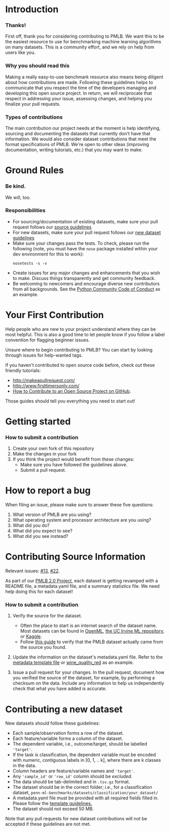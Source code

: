 # Introduction

### Thanks!

First off, thank you for considering contributing to PMLB.
We want this to be the easiest resource to use for benchmarking machine learning algorithms on many datasets.
This is a community effort, and we rely on help from users like you.


### Why you should read this

Making a really easy-to-use benchmark resource also means being diligent about how contributions are made.
Following these guidelines helps to communicate that you respect the time of the developers managing and developing this open source project.
In return, we will reciprocate that respect in addressing your issue, assessing changes, and helping you finalize your pull requests.

### Types of contributions

The main contribution our project needs at the moment is help identifying, sourcing and documenting the datasets that currently don't have that information.
We would also consider dataset contributions that meet the format specifications of PMLB.
We're open to other ideas (improving documentation, writing tutorials, etc.) that you may want to make.  

# Ground Rules
### Be kind.
We will, too.

### Responsibilities
 * For sourcing/documentation of existing datasets, make sure your pull request follows our [source guidelines](#contributing-source-information)
 * For new datasets, make sure your pull request follows our [new dataset guidelines](#contributing-a-new-dataset)
 * Make sure your changes pass the tests. To check, please run the following (note, you must have the `nose` package installed within your dev environment for this to work):
    ```
    nosetests -s -v
    ```
 * Create issues for any major changes and enhancements that you wish to make. Discuss things transparently and get community feedback.
 * Be welcoming to newcomers and encourage diverse new contributors from all backgrounds. See the [Python Community Code of Conduct](https://www.python.org/psf/codeofconduct/) as an example.

# Your First Contribution
Help people who are new to your project understand where they can be most helpful.
This is also a good time to let people know if you follow a label convention for flagging beginner issues.

Unsure where to begin contributing to PMLB? You can start by looking through issues for help-wanted tags.

If you haven't contributed to open source code before, check out these friendly tutorials:
 - http://makeapullrequest.com/
 - http://www.firsttimersonly.com/
 - [How to Contribute to an Open Source Project on GitHub](https://egghead.io/series/how-to-contribute-to-an-open-source-project-on-github).

Those guides should tell you everything you need to start out!

# Getting started
### How to submit a contribution

1. Create your own fork of this repository
2. Make the changes in your fork
3. If you think the project would benefit from these changes:
    * Make sure you have followed the guidelines above.
    * Submit a pull request.

# How to report a bug

When filing an issue, please make sure to answer these five questions:

1. What version of PMLB are you using?
2. What operating system and processor architecture are you using?
3. What did you do?
4. What did you expect to see?
5. What did you see instead?

# Contributing Source Information

Relevant issues: [#13](https://github.com/EpistasisLab/penn-ml-benchmarks/issues/13), [#22](https://github.com/EpistasisLab/penn-ml-benchmarks/issues/22).

As part of our [PMLB 2.0 Project](https://github.com/EpistasisLab/penn-ml-benchmarks/projects/1), each dataset is getting revamped with a README file, a metadata.yaml file, and a summary statistics file.
We need help doing this for each dataset!

### How to submit a contribution

1. Verify the source for the dataset.
    - Often the place to start is an internet search of the dataset name. 
    Most datasets can be found in [OpenML](https://www.openml.org/), [the UC Irvine ML repository](http://archive.ics.uci.edu/ml/index.php), or [Kaggle](www.kaggle.com). 
    - Follow [this guide](https://github.com/EpistasisLab/penn-ml-benchmarks/blob/PMLB2.0/how-to-verify-source.md) to verify that the PMLB dataset actually came from the source you found.

2. Update the information on the dataset's metadata.yaml file. 
Refer to the [metadata template file](metadata_template.yaml) or [wine_quality_red](datasets/wine_quality_red/metadata.yaml) as an example.
3. Issue a pull request for your changes. In the pull request, document how you verified the source of the dataset, for example, by performing a checksum on the data. Include any information to help us independently check that what you have added is accurate.

# Contributing a new dataset

New datasets should follow these guidelines:

 - Each sample/observation forms a row of the dataset.
 - Each feature/variable forms a column of the dataset.
 - The dependent variable, i.e., outcome/target, should be labelled `'target'`.
 - If the task is classification, the dependent variable must be encoded with numeric, contiguous labels in [0, 1, .. k], where there are k classes in the data.
 - Column headers are feature/variable names and `'target'`.
 - Any `'sample_id'` or `'row_id'` column should be *excluded*.
 - The data should be tab-delimited and in `.tsv.gz` format.
 - The dataset should be in the correct folder; i.e., for a classification dataset, `penn-ml-benchmarks/datasets/classification/your_dataset/`
 - A metadata.yaml file must be provided with all required fields filled in. Please follow the [template guidelines.](metadata_template.yaml)
 - The dataset should not exceed 50 MB.  

Note that any pull requests for new dataset contributions will not be accepted if these guidelines are not met.

